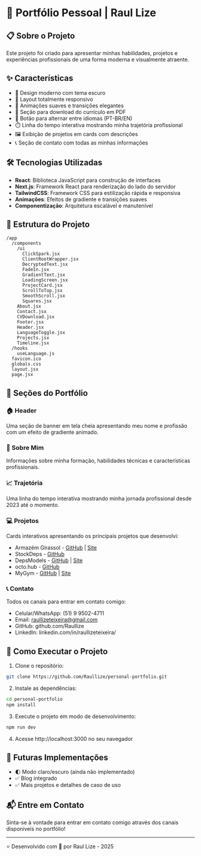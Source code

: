 # 🚀 Portfólio Pessoal | Raul Lize

## 📋 Sobre o Projeto

Este projeto foi criado para apresentar minhas habilidades, projetos e experiências profissionais de uma forma moderna e visualmente atraente.

## ✨ Características

- 🌙 Design moderno com tema escuro
- 📱 Layout totalmente responsivo
- 🎨 Animações suaves e transições elegantes
- 📄 Seção para download do currículo em PDF
- 🔄 Botão para alternar entre idiomas (PT-BR/EN)
- ⏱️ Linha do tempo interativa mostrando minha trajetória profissional
- 🖼️ Exibição de projetos em cards com descrições
- 📞 Seção de contato com todas as minhas informações

## 🛠️ Tecnologias Utilizadas

- **React**: Biblioteca JavaScript para construção de interfaces
- **Next.js**: Framework React para renderização do lado do servidor
- **TailwindCSS**: Framework CSS para estilização rápida e responsiva
- **Animações**: Efeitos de gradiente e transições suaves
- **Componentização**: Arquitetura escalável e manutenível

## 📂 Estrutura do Projeto

```
/app
  /components
    /ui
      ClickSpark.jsx
      ClientRootWrapper.jsx
      DecryptedText.jsx
      FadeIn.jsx
      GradientText.jsx
      LoadingScreen.jsx
      ProjectCard.jsx
      ScrollToTop.jsx
      SmoothScroll.jsx
      Squares.jsx
    About.jsx
    Contact.jsx
    CVDownload.jsx
    Footer.jsx
    Header.jsx
    LanguageToggle.jsx
    Projects.jsx
    Timeline.jsx
  /hooks
    useLanguage.js
  favicon.ico
  globals.css
  layout.jsx
  page.jsx
```

## 📱 Seções do Portfólio

### 🏠 Header
Uma seção de banner em tela cheia apresentando meu nome e profissão com um efeito de gradiente animado.

### 👋 Sobre Mim
Informações sobre minha formação, habilidades técnicas e características profissionais.

### 📈 Trajetória
Uma linha do tempo interativa mostrando minha jornada profissional desde 2023 até o momento.

### 💻 Projetos
Cards interativos apresentando os principais projetos que desenvolvi:
- Armazém Girassol - [GitHub](https://github.com/depsModels/armazem-girassol) | [Site](https://www.armazemgirassol.com.br)
- StockDeps - [GitHub](https://github.com/depsModels/stockDeps)
- DepsModels - [GitHub](https://github.com/depsModels/deps) | [Site](https://depsmodels.com)
- octo.hub - [GitHub](https://github.com/depsModels/octoHub)
- MyGym - [GitHub](https://github.com/depsModels/MyGYM) | [Site](https://my-gym-gold.vercel.app)

### 📞 Contato
Todos os canais para entrar em contato comigo:
- Celular/WhatsApp: (51) 9 9502-4711
- Email: raullizeteixeira@gmail.com
- GitHub: github.com/Raullize
- LinkedIn: linkedin.com/in/raullizeteixeira/

## 🚀 Como Executar o Projeto

1. Clone o repositório:
```bash
git clone https://github.com/Raullize/personal-portfolio.git
```

2. Instale as dependências:
```bash
cd personal-portfolio
npm install
```

3. Execute o projeto em modo de desenvolvimento:
```bash
npm run dev
```

4. Acesse http://localhost:3000 no seu navegador

## 🔮 Futuras Implementações

- 🌓 Modo claro/escuro (ainda não implementado)
- ✅ Blog integrado
- ✅ Mais projetos e detalhes de caso de uso

## 📬 Entre em Contato

Sinta-se à vontade para entrar em contato comigo através dos canais disponíveis no portfólio!

---

⭐ Desenvolvido com 💙 por Raul Lize - 2025
